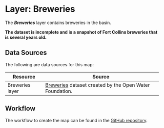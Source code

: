 # Layer: Breweries #

The ***Breweries*** layer contains breweries in the basin.

**The dataset is incomplete and is a snapshot of Fort Collins breweries that is several years old.**

## Data Sources ##

The following are data sources for this map:

| **Resource** | **Source** |
| -- | -- |
| Breweries layer | [Breweries](https://data.openwaterfoundation.org/state/co/owf/breweries/) dataset created by the Open Water Foundation. |

## Workflow ##

The workflow to create the map can be found in the [GitHub repository](https://github.com/OpenWaterFoundation/owf-infomapper-co-big-thompson/tree/master/workflow/BasinEntities/Industry-Breweries).
